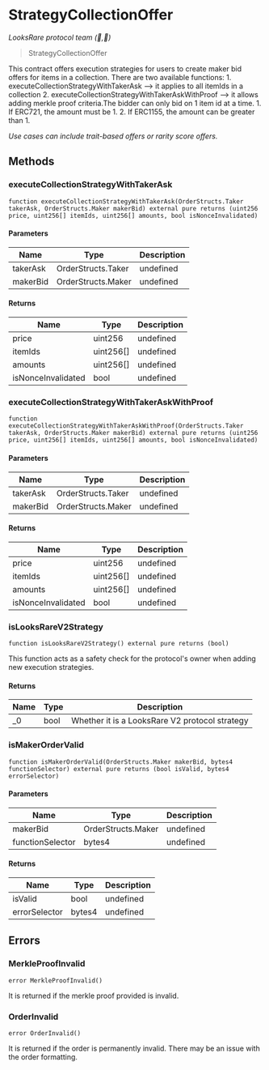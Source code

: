 # StrategyCollectionOffer

_LooksRare protocol team (👀,💎)_

> StrategyCollectionOffer

This contract offers execution strategies for users to create maker bid offers for items in a collection. There are two available functions: 1. executeCollectionStrategyWithTakerAsk --&gt; it applies to all itemIds in a collection 2. executeCollectionStrategyWithTakerAskWithProof --&gt; it allows adding merkle proof criteria.The bidder can only bid on 1 item id at a time. 1. If ERC721, the amount must be 1. 2. If ERC1155, the amount can be greater than 1.

_Use cases can include trait-based offers or rarity score offers._

## Methods

### executeCollectionStrategyWithTakerAsk

```solidity
function executeCollectionStrategyWithTakerAsk(OrderStructs.Taker takerAsk, OrderStructs.Maker makerBid) external pure returns (uint256 price, uint256[] itemIds, uint256[] amounts, bool isNonceInvalidated)
```

#### Parameters

| Name     | Type               | Description |
| -------- | ------------------ | ----------- |
| takerAsk | OrderStructs.Taker | undefined   |
| makerBid | OrderStructs.Maker | undefined   |

#### Returns

| Name               | Type      | Description |
| ------------------ | --------- | ----------- |
| price              | uint256   | undefined   |
| itemIds            | uint256[] | undefined   |
| amounts            | uint256[] | undefined   |
| isNonceInvalidated | bool      | undefined   |

### executeCollectionStrategyWithTakerAskWithProof

```solidity
function executeCollectionStrategyWithTakerAskWithProof(OrderStructs.Taker takerAsk, OrderStructs.Maker makerBid) external pure returns (uint256 price, uint256[] itemIds, uint256[] amounts, bool isNonceInvalidated)
```

#### Parameters

| Name     | Type               | Description |
| -------- | ------------------ | ----------- |
| takerAsk | OrderStructs.Taker | undefined   |
| makerBid | OrderStructs.Maker | undefined   |

#### Returns

| Name               | Type      | Description |
| ------------------ | --------- | ----------- |
| price              | uint256   | undefined   |
| itemIds            | uint256[] | undefined   |
| amounts            | uint256[] | undefined   |
| isNonceInvalidated | bool      | undefined   |

### isLooksRareV2Strategy

```solidity
function isLooksRareV2Strategy() external pure returns (bool)
```

This function acts as a safety check for the protocol&#39;s owner when adding new execution strategies.

#### Returns

| Name | Type | Description                                    |
| ---- | ---- | ---------------------------------------------- |
| \_0  | bool | Whether it is a LooksRare V2 protocol strategy |

### isMakerOrderValid

```solidity
function isMakerOrderValid(OrderStructs.Maker makerBid, bytes4 functionSelector) external pure returns (bool isValid, bytes4 errorSelector)
```

#### Parameters

| Name             | Type               | Description |
| ---------------- | ------------------ | ----------- |
| makerBid         | OrderStructs.Maker | undefined   |
| functionSelector | bytes4             | undefined   |

#### Returns

| Name          | Type   | Description |
| ------------- | ------ | ----------- |
| isValid       | bool   | undefined   |
| errorSelector | bytes4 | undefined   |

## Errors

### MerkleProofInvalid

```solidity
error MerkleProofInvalid()
```

It is returned if the merkle proof provided is invalid.

### OrderInvalid

```solidity
error OrderInvalid()
```

It is returned if the order is permanently invalid. There may be an issue with the order formatting.
